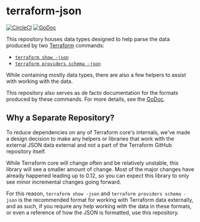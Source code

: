 # terraform-json

[![CircleCI](https://circleci.com/gh/hashicorp/terraform-json/tree/main.svg?style=svg)](https://circleci.com/gh/hashicorp/terraform-json/tree/main)
[![GoDoc](https://godoc.org/github.com/hashicorp/terraform-json?status.svg)](https://godoc.org/github.com/hashicorp/terraform-json)

This repository houses data types designed to help parse the data produced by
two [Terraform](https://www.terraform.io/) commands:

* [`terraform show -json`](https://www.terraform.io/docs/commands/show.html#json-output)
* [`terraform providers schema -json`](https://www.terraform.io/docs/commands/providers/schema.html#json)

While containing mostly data types, there are also a few helpers to assist with
working with the data.

This repository also serves as de facto documentation for the formats produced
by these commands. For more details, see the
[GoDoc](https://godoc.org/github.com/hashicorp/terraform-json).

## Why a Separate Repository?

To reduce dependencies on any of Terraform core's internals, we've made a design
decision to make any helpers or libraries that work with the external JSON data
external and not a part of the Terraform GitHub repository itself.

While Terraform core will change often and be relatively unstable, this library
will see a smaller amount of change. Most of the major changes have already
happened leading up to 0.12, so you can expect this library to only see minor
incremental changes going forward.

For this reason, `terraform show -json` and `terraform providers schema -json`
is the recommended format for working with Terraform data externally, and as
such, if you require any help working with the data in these formats, or even a
reference of how the JSON is formatted, use this repository.
